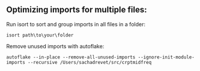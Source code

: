 

## Optimizing imports for multiple files:
 Run isort to sort and group imports in all files in a folder:
```
isort path\to\your\folder
```


Remove unused imports with autoflake:
```
autoflake --in-place --remove-all-unused-imports --ignore-init-module-imports --recursive /Users/sachadrevet/src/crptmidfreq
```
